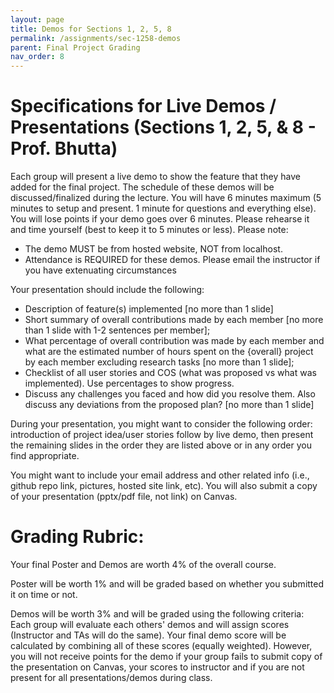 ```yaml
---
layout: page
title: Demos for Sections 1, 2, 5, 8
permalink: /assignments/sec-1258-demos
parent: Final Project Grading
nav_order: 8
---
```


# Specifications for Live Demos / Presentations (Sections 1, 2, 5, & 8 - Prof. Bhutta)

Each group will present a live demo to show the feature that they have added for the final project. The schedule of these demos will be discussed/finalized during the lecture. You will have 6 minutes maximum (5 minutes to setup and present. 1 minute for questions and everything else). You will lose points if your demo goes over 6 minutes. Please rehearse it and time yourself (best to keep it to 5 minutes or less). 
Please note:
- The demo MUST be from hosted website, NOT from localhost. 
- Attendance is REQUIRED for these demos. Please email the instructor if you have extenuating circumstances

Your presentation should include the following:
- Description of feature(s) implemented [no more than 1 slide]
- Short summary of overall contributions made by each member [no more than 1 slide with 1-2 sentences per member];
- What percentage of overall contribution was made by each member and what are the estimated number of hours spent on the {overall} project by each member excluding research tasks [no more than 1 slide];
- Checklist of all user stories and COS (what was proposed vs what was implemented). Use percentages to show progress.
- Discuss any challenges you faced and how did you resolve them. Also discuss any deviations from the proposed plan? [no more than 1 slide]

During your presentation, you might want to consider the following order: introduction of project idea/user stories follow by live demo, then present the remaining slides in the order they are listed above or in any order you find appropriate.

You might want to include your email address and other related info (i.e., github repo link, pictures, hosted site link, etc). You will also submit a copy of your presentation (pptx/pdf file, not link) on Canvas.

# Grading Rubric:
Your final Poster and Demos are worth 4% of the overall course. 

Poster will be worth 1% and will be graded based on whether you submitted it on time or not. 

Demos will be worth 3% and will be graded using the following criteria: Each group will evaluate each others' demos and will assign scores (Instructor and TAs will do the same). Your final demo score will be calculated by combining all of these scores (equally weighted). However, you will not receive points for the demo if your group fails to submit copy of the presentation on Canvas, your scores to instructor and if you are not present for all presentations/demos during class.